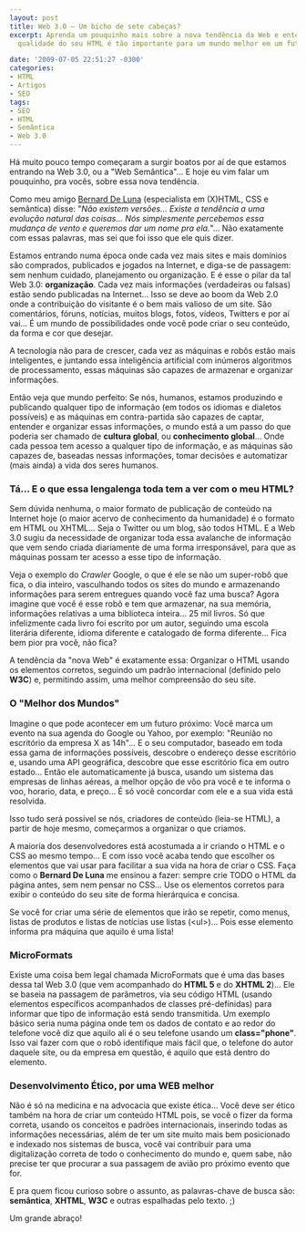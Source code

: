 ```yaml
---
layout: post
title: Web 3.0 – Um bicho de sete cabeças?
excerpt: Aprenda um pouquinho mais sobre a nova tendência da Web e entenda como a
  qualidade do seu HTML é tão importante para um mundo melhor em um futuro próximo.

date: '2009-07-05 22:51:27 -0300'
categories:
- HTML
- Artigos
- SEO
tags:
- SEO
- HTML
- Semântica
- Web 3.0
---
```

<p>Há muito pouco tempo começaram a surgir boatos por aí de que estamos entrando na Web 3.0, ou a "Web Semântica"... E hoje eu vim falar um pouquinho, pra vocês, sobre essa nova tendência.</p>
<p>Como meu amigo <a href="http://bernarddeluna.com/" target="_blank">Bernard De Luna</a> (especialista em (X)HTML, CSS e semântica) disse: "<em>Não existem versões... Existe a tendência a uma evolução natural das coisas... Nós simplesmente percebemos essa mudança de vento e queremos dar um nome pra ela.</em>"... Não exatamente com essas palavras, mas sei que foi isso que ele quis dizer.</p>
<p>Estamos entrando numa época onde cada vez mais sites e mais domínios são comprados, publicados e jogados na Internet, e diga-se de passagem: sem nenhum cuidado, planejamento ou organização. E é esse o pilar da tal Web 3.0: <strong>organização</strong>. Cada vez mais informações (verdadeiras ou falsas) estão sendo publicadas na Internet... Isso se deve ao boom da Web 2.0 onde a contribuição do visitante é o bem mais valioso de um site. São comentários, fóruns, notícias, muitos blogs, fotos, vídeos, Twitters e por aí vai... É um mundo de possibilidades onde você pode criar o seu conteúdo, da forma e cor que desejar.</p>
<p>A tecnologia não para de crescer, cada vez as máquinas e robôs estão mais inteligentes, e juntando essa inteligência artificial com inúmeros algoritmos de processamento, essas máquinas são capazes de armazenar e organizar informações.</p>
<p>Então veja que mundo perfeito: Se nós, humanos, estamos produzindo e publicando qualquer tipo de informação (em todos os idiomas e dialetos possíveis) e as máquinas em contra-partida são capazes de captar, entender e organizar essas informações, o mundo está a um passo do que poderia ser chamado de <strong>cultura global</strong>, ou <strong>conhecimento global</strong>... Onde cada pessoa tem acesso a qualquer tipo de informação, e as máquinas são capazes de, baseadas nessas informações, tomar decisões e automatizar (mais ainda) a vida dos seres humanos.</p>
<h3>Tá... E o que essa lengalenga toda tem a ver com o meu HTML?</h3>
<p>Sem dúvida nenhuma, o maior formato de publicação de conteúdo na Internet hoje (o maior acervo de conhecimento da humanidade) é o formato em HTML ou XHTML... Seja o Twitter ou um blog, são todos HTML. E a Web 3.0 sugiu da necessidade de organizar toda essa avalanche de informação que vem sendo criada diariamente de uma forma irresponsável, para que as máquinas possam ter acesso a esse tipo de informação.</p>
<p>Veja o exemplo do <em>Crawler</em> Google, o que é ele se não um super-robô que fica, o dia inteiro, vasculhando todos os sites do mundo e armazenando informações para serem entregues quando você faz uma busca? Agora imagine que você é esse robô e tem que armazenar, na sua memória, informações relativas a uma biblioteca inteira... 25 mil livros. Só que infelizmente cada livro foi escrito por um autor, seguindo uma escola literária diferente, idioma diferente e catalogado de forma diferente... Fica bem pior pra você, não fica?</p>
<p>A tendência da "nova Web" é exatamente essa: Organizar o HTML usando os elementos corretos, seguindo um padrão internacional (definido pelo <strong>W3C</strong>) e, permitindo assim, uma melhor compreensão do seu site.</p>
<h3>O "Melhor dos Mundos"</h3>
<p>Imagine o que pode acontecer em um futuro próximo: Você marca um evento na sua agenda do Google ou Yahoo, por exemplo: "Reunião no escritório da empresa X as 14h"... E o seu computador, baseado em toda essa gama de informações possíveis, descobre o endereço desse escritório e, usando uma API geográfica, descobre que esse escritório fica em outro estado... Então ele automaticamente já busca, usando um sistema das empresas de linhas aéreas, a melhor opção de vôo pra você e te informa o voo, horario, data, e preço... É só você concordar com ele e a sua vida está resolvida.</p>
<p>Isso tudo será possível se nós, criadores de conteúdo (leia-se HTML), a partir de hoje mesmo, começarmos a organizar o que criamos.</p>
<p>A maioria dos desenvolvedores está acostumada a ir criando o HTML e o CSS ao mesmo tempo... E com isso você acaba tendo que escolher os elementos que vai usar para facilitar a sua vida na hora de criar o CSS. Faça como o <strong>Bernard De Luna</strong> me ensinou a fazer: sempre crie TODO o HTML da página antes, sem nem pensar no CSS... Use os elementos corretos para exibir o conteúdo do seu site de forma hierárquica e concisa.</p>
<p>Se você for criar uma série de elementos que irão se repetir, como menus, listas de produtos e listas de notícias use listas (&lt;ul&gt;)... Pois esse elemento informa pra máquina que aquilo é uma lista!</p>
<h3>MicroFormats</h3>
<p>Existe uma coisa bem legal chamada MicroFormats que é uma das bases dessa tal Web 3.0 (que vem acompanhado do <strong>HTML 5</strong> e do <strong>XHTML 2</strong>)... Ele se baseia na passagem de parâmetros, via seu código HTML (usando elementos específicos acompanhados de classes pré-definidas) para informar que tipo de informação está sendo transmitida. Um exemplo básico seria numa página onde tem os dados de contato e ao redor do telefone você diz que aquilo ali é o seu telefone usando um <strong>class="phone"</strong>. Isso vai fazer com que o robô identifique mais fácil que, o telefone do autor daquele site, ou da empresa em questão, é aquilo que está dentro do elemento.</p>
<h3>Desenvolvimento Ético, por uma WEB melhor</h3>
<p>Não é só na medicina e na advocacia que existe ética... Você deve ser ético também na hora de criar um conteúdo HTML pois, se você o fizer da forma correta, usando os conceitos e padrões internacionais, inserindo todas as informações necessárias, além de ter um site muito mais bem posicionado e indexado nos sistemas de busca, você vai contribuir para uma digitalização correta de todo o conhecimento do mundo e, quem sabe, não precise ter que procurar a sua passagem de avião pro próximo evento que for.</p>
<p>E pra quem ficou curioso sobre o assunto, as palavras-chave de busca são: <strong>semântica</strong>, <strong>XHTML</strong>, <strong>W3C</strong> e outras espalhadas pelo texto. ;)</p>
<p>Um grande abraço!</p>
